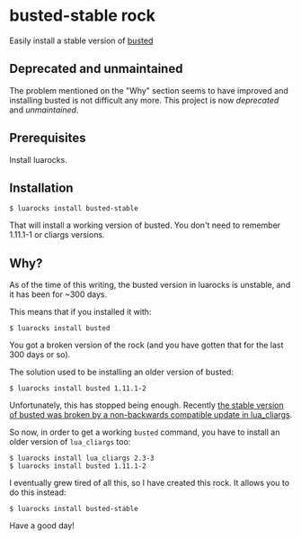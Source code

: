 # busted-stable rock

Easily install a stable version of [busted](http://olivinelabs.com/busted/)

## Deprecated and unmaintained

The problem mentioned on the "Why" section seems to have improved and installing busted is not difficult any more. This project is now *deprecated* and *unmaintained*.

## Prerequisites

Install luarocks.

## Installation

    $ luarocks install busted-stable

That will install a working version of busted. You don't need to remember 1.11.1-1 or cliargs versions.

## Why?

As of the time of this writing, the busted version in luarocks is unstable, and it has been for ~300 days.

This means that if you installed it with:

    $ luarocks install busted

You got a broken version of the rock (and you have gotten that for the last 300 days or so).

The solution used to be installing an older version of busted:

    $ luarocks install busted 1.11.1-2

Unfortunately, this has stopped being enough. Recently [the stable version of busted was broken by a non-backwards compatible update in lua_cliargs](https://github.com/Olivine-Labs/busted/issues/391).

So now, in order to get a working `busted` command, you have to install an older version of `lua_cliargs` too:

    $ luarocks install lua_cliargs 2.3-3
    $ luarocks install busted 1.11.1-2

I eventually grew tired of all this, so I have created this rock. It allows you to do this instead:

    $ luarocks install busted-stable

Have a good day!

